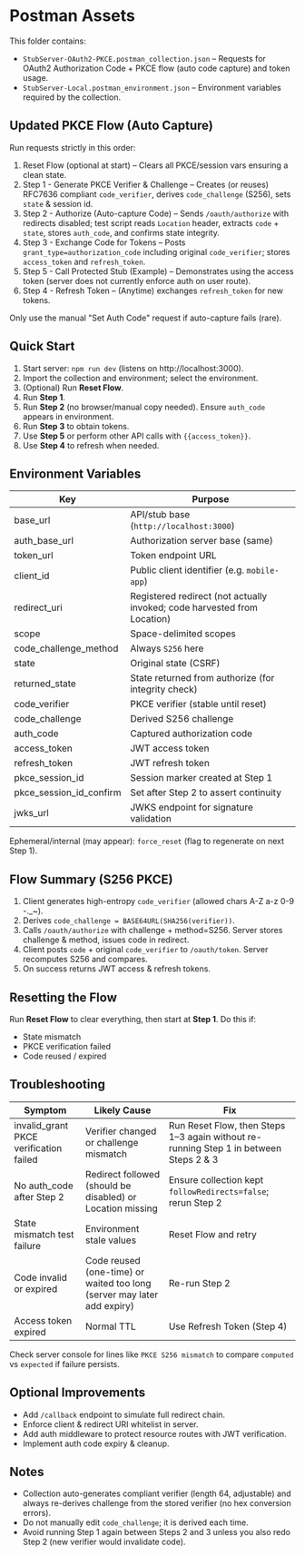# Postman Assets

This folder contains:
- `StubServer-OAuth2-PKCE.postman_collection.json` – Requests for OAuth2 Authorization Code + PKCE flow (auto code capture) and token usage.
- `StubServer-Local.postman_environment.json` – Environment variables required by the collection.

## Updated PKCE Flow (Auto Capture)
Run requests strictly in this order:
1. Reset Flow (optional at start) – Clears all PKCE/session vars ensuring a clean state.
2. Step 1 - Generate PKCE Verifier & Challenge – Creates (or reuses) RFC7636 compliant `code_verifier`, derives `code_challenge` (S256), sets `state` & session id.
3. Step 2 - Authorize (Auto-capture Code) – Sends `/oauth/authorize` with redirects disabled; test script reads `Location` header, extracts `code` + `state`, stores `auth_code`, and confirms state integrity.
4. Step 3 - Exchange Code for Tokens – Posts `grant_type=authorization_code` including original `code_verifier`; stores `access_token` and `refresh_token`.
5. Step 5 - Call Protected Stub (Example) – Demonstrates using the access token (server does not currently enforce auth on user route).
6. Step 4 - Refresh Token – (Anytime) exchanges `refresh_token` for new tokens.

Only use the manual "Set Auth Code" request if auto-capture fails (rare).

## Quick Start
1. Start server: `npm run dev` (listens on http://localhost:3000).
2. Import the collection and environment; select the environment.
3. (Optional) Run **Reset Flow**.
4. Run **Step 1**.
5. Run **Step 2** (no browser/manual copy needed). Ensure `auth_code` appears in environment.
6. Run **Step 3** to obtain tokens.
7. Use **Step 5** or perform other API calls with `{{access_token}}`.
8. Use **Step 4** to refresh when needed.

## Environment Variables
| Key | Purpose |
| --- | --- |
| base_url | API/stub base (`http://localhost:3000`) |
| auth_base_url | Authorization server base (same) |
| token_url | Token endpoint URL |
| client_id | Public client identifier (e.g. `mobile-app`) |
| redirect_uri | Registered redirect (not actually invoked; code harvested from Location) |
| scope | Space-delimited scopes |
| code_challenge_method | Always `S256` here |
| state | Original state (CSRF) |
| returned_state | State returned from authorize (for integrity check) |
| code_verifier | PKCE verifier (stable until reset) |
| code_challenge | Derived S256 challenge |
| auth_code | Captured authorization code |
| access_token | JWT access token |
| refresh_token | JWT refresh token |
| pkce_session_id | Session marker created at Step 1 |
| pkce_session_id_confirm | Set after Step 2 to assert continuity |
| jwks_url | JWKS endpoint for signature validation |

Ephemeral/internal (may appear): `force_reset` (flag to regenerate on next Step 1).

## Flow Summary (S256 PKCE)
1. Client generates high-entropy `code_verifier` (allowed chars A-Z a-z 0-9 -._~).  
2. Derives `code_challenge = BASE64URL(SHA256(verifier))`.  
3. Calls `/oauth/authorize` with challenge + method=S256. Server stores challenge & method, issues code in redirect.  
4. Client posts `code` + original `code_verifier` to `/oauth/token`. Server recomputes S256 and compares.  
5. On success returns JWT access & refresh tokens.

## Resetting the Flow
Run **Reset Flow** to clear everything, then start at **Step 1**. Do this if:
- State mismatch
- PKCE verification failed
- Code reused / expired

## Troubleshooting
| Symptom | Likely Cause | Fix |
| --- | --- | --- |
| invalid_grant PKCE verification failed | Verifier changed or challenge mismatch | Run Reset Flow, then Steps 1–3 again without re-running Step 1 in between Steps 2 & 3 |
| No auth_code after Step 2 | Redirect followed (should be disabled) or Location missing | Ensure collection kept `followRedirects=false`; rerun Step 2 |
| State mismatch test failure | Environment stale values | Reset Flow and retry |
| Code invalid or expired | Code reused (one-time) or waited too long (server may later add expiry) | Re-run Step 2 |
| Access token expired | Normal TTL | Use Refresh Token (Step 4) |

Check server console for lines like `PKCE S256 mismatch` to compare `computed` vs `expected` if failure persists.

## Optional Improvements
- Add `/callback` endpoint to simulate full redirect chain.
- Enforce client & redirect URI whitelist in server.
- Add auth middleware to protect resource routes with JWT verification.
- Implement auth code expiry & cleanup.

## Notes
- Collection auto-generates compliant verifier (length 64, adjustable) and always re-derives challenge from the stored verifier (no hex conversion errors).
- Do not manually edit `code_challenge`; it is derived each time.
- Avoid running Step 1 again between Steps 2 and 3 unless you also redo Step 2 (new verifier would invalidate code).


